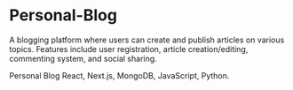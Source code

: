# Personal-Blog
A blogging platform where users can create and publish articles on various topics. Features include user registration, article creation/editing, commenting system, and social sharing.

Personal Blog React, Next.js, MongoDB, JavaScript, Python.
